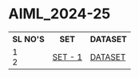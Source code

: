 # AIML_2024-25
<table>
  <tr>
    <th>SL NO'S</th>
    <th>SET</th>
    <th>DATASET</th>
  </tr>
  <tr>
    <td>1<br>2<br></td>
    <td><a href = "https://drive.google.com/file/d/13c9FP2d02Ovw5mPi0sj-SX4DM-rBwJem/view?usp=drive_link">SET - 1</a></td>
    <td><a href = "https://people.sc.fsu.edu/~jburkardt/data/csv/hw_200.csv">DATASET</a></td>
  </tr>
</table>
